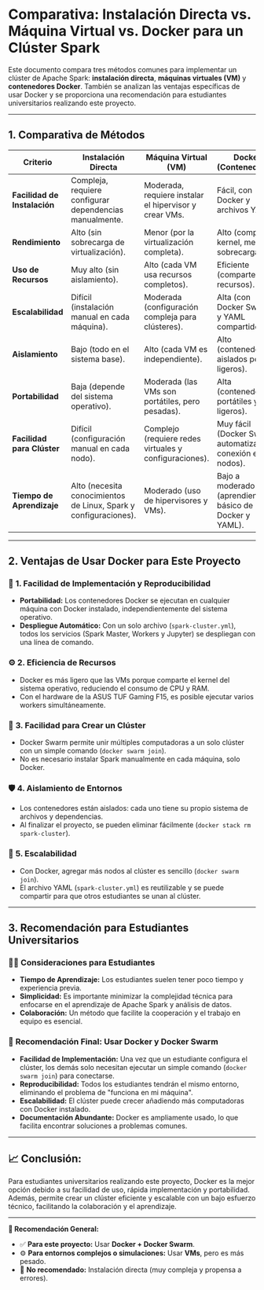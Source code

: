 
# Comparativa: Instalación Directa vs. Máquina Virtual vs. Docker para un Clúster Spark

Este documento compara tres métodos comunes para implementar un clúster de Apache Spark: **instalación directa**, **máquinas virtuales (VM)** y **contenedores Docker**. También se analizan las ventajas específicas de usar Docker y se proporciona una recomendación para estudiantes universitarios realizando este proyecto.

---

## 1. Comparativa de Métodos

| Criterio                | Instalación Directa                    | Máquina Virtual (VM)               | Docker (Contenedores)                |
|-------------------------|--------------------------------------|-------------------------------------|--------------------------------------|
| **Facilidad de Instalación** | Compleja, requiere configurar dependencias manualmente. | Moderada, requiere instalar el hipervisor y crear VMs. | Fácil, con Docker y archivos YAML. |
| **Rendimiento**         | Alto (sin sobrecarga de virtualización). | Menor (por la virtualización completa). | Alto (comparten kernel, menor sobrecarga). |
| **Uso de Recursos**     | Muy alto (sin aislamiento). | Alto (cada VM usa recursos completos). | Eficiente (comparten recursos). |
| **Escalabilidad**       | Difícil (instalación manual en cada máquina). | Moderada (configuración compleja para clústeres). | Alta (con Docker Swarm y YAML compartidos). |
| **Aislamiento**         | Bajo (todo en el sistema base). | Alto (cada VM es independiente). | Alto (contenedores aislados pero ligeros). |
| **Portabilidad**        | Baja (depende del sistema operativo). | Moderada (las VMs son portátiles, pero pesadas). | Alta (contenedores portátiles y ligeros). |
| **Facilidad para Clúster** | Difícil (configuración manual en cada nodo). | Complejo (requiere redes virtuales y configuraciones). | Muy fácil (Docker Swarm automatiza la conexión entre nodos). |
| **Tiempo de Aprendizaje** | Alto (necesita conocimientos de Linux, Spark y configuraciones). | Moderado (uso de hipervisores y VMs). | Bajo a moderado (aprendiendo lo básico de Docker y YAML). |

---

## 2. Ventajas de Usar Docker para Este Proyecto

### 🚀 **1. Facilidad de Implementación y Reproducibilidad**
- **Portabilidad:** Los contenedores Docker se ejecutan en cualquier máquina con Docker instalado, independientemente del sistema operativo.  
- **Despliegue Automático:** Con un solo archivo (`spark-cluster.yml`), todos los servicios (Spark Master, Workers y Jupyter) se despliegan con una línea de comando.

### ⚙️ **2. Eficiencia de Recursos**
- Docker es más ligero que las VMs porque comparte el kernel del sistema operativo, reduciendo el consumo de CPU y RAM.  
- Con el hardware de la ASUS TUF Gaming F15, es posible ejecutar varios workers simultáneamente.

### 🔧 **3. Facilidad para Crear un Clúster**
- Docker Swarm permite unir múltiples computadoras a un solo clúster con un simple comando (`docker swarm join`).  
- No es necesario instalar Spark manualmente en cada máquina, solo Docker.

### 🛡️ **4. Aislamiento de Entornos**
- Los contenedores están aislados: cada uno tiene su propio sistema de archivos y dependencias.  
- Al finalizar el proyecto, se pueden eliminar fácilmente (`docker stack rm spark-cluster`).

### 🚀 **5. Escalabilidad**
- Con Docker, agregar más nodos al clúster es sencillo (`docker swarm join`).  
- El archivo YAML (`spark-cluster.yml`) es reutilizable y se puede compartir para que otros estudiantes se unan al clúster.

---

## 3. Recomendación para Estudiantes Universitarios

### 🧑‍🎓 **Consideraciones para Estudiantes**
- **Tiempo de Aprendizaje:** Los estudiantes suelen tener poco tiempo y experiencia previa.  
- **Simplicidad:** Es importante minimizar la complejidad técnica para enfocarse en el aprendizaje de Apache Spark y análisis de datos.  
- **Colaboración:** Un método que facilite la cooperación y el trabajo en equipo es esencial.  

### 📌 **Recomendación Final:** **Usar Docker y Docker Swarm**
- **Facilidad de Implementación:** Una vez que un estudiante configura el clúster, los demás solo necesitan ejecutar un simple comando (`docker swarm join`) para conectarse.  
- **Reproducibilidad:** Todos los estudiantes tendrán el mismo entorno, eliminando el problema de "funciona en mi máquina".  
- **Escalabilidad:** El clúster puede crecer añadiendo más computadoras con Docker instalado.  
- **Documentación Abundante:** Docker es ampliamente usado, lo que facilita encontrar soluciones a problemas comunes.

---

## 📈 **Conclusión:**  
Para estudiantes universitarios realizando este proyecto, Docker es la mejor opción debido a su facilidad de uso, rápida implementación y portabilidad. Además, permite crear un clúster eficiente y escalable con un bajo esfuerzo técnico, facilitando la colaboración y el aprendizaje.

---

**🎯 Recomendación General:**  
- ✅ **Para este proyecto:** Usar **Docker + Docker Swarm**.  
- ⚙️ **Para entornos complejos o simulaciones:** Usar **VMs**, pero es más pesado.  
- 🚫 **No recomendado:** Instalación directa (muy compleja y propensa a errores).  
